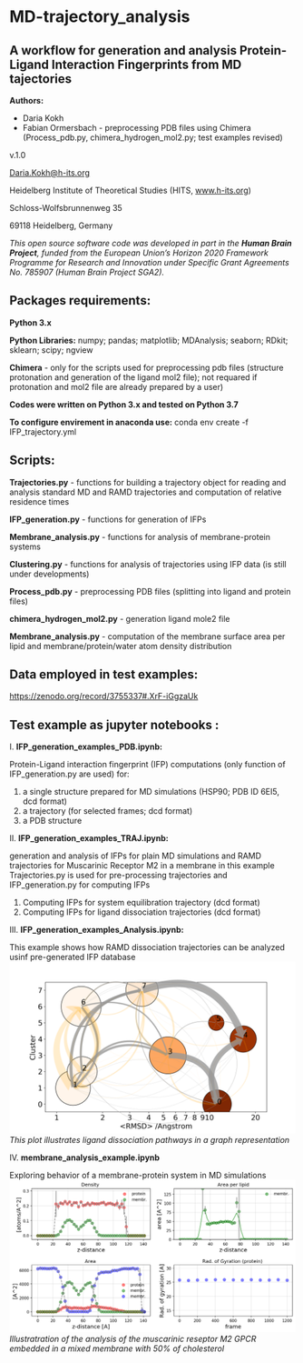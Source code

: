 # MD-trajectory_analysis
## A workflow for generation and analysis Protein-Ligand Interaction Fingerprints from MD tajectories


__Authors:__

* Daria Kokh
* Fabian Ormersbach - preprocessing PDB files using Chimera (Process_pdb.py, chimera_hydrogen_mol2.py; test examples revised) 

v.1.0

Daria.Kokh@h-its.org

Heidelberg Institute of Theoretical Studies (HITS, www.h-its.org)

Schloss-Wolfsbrunnenweg 35

69118 Heidelberg, Germany
    

*This open source software code was developed in part in the __Human Brain Project__, funded from the European Union’s Horizon 2020 Framework Programme for Research and Innovation under Specific Grant Agreements  No. 785907 (Human Brain Project  SGA2).*

## __Packages requirements:__
__Python 3.x__

__Python Libraries:__ numpy;    pandas;  matplotlib;  MDAnalysis;  seaborn; RDkit; sklearn;  scipy; ngview 

__Chimera__ - only for the scripts used for preprocessing pdb files (structure protonation and generation of the ligand mol2 file); not requared if protonation and mol2 file are already prepared by a user)
    
__Codes were written on Python 3.x and tested on Python 3.7__

__To configure envirement in anaconda use:__
conda env create -f IFP_trajectory.yml



## Scripts:


__Trajectories.py__  - functions for building a trajectory object for reading and analysis standard MD and RAMD trajectories and computation of relative residence times

__IFP_generation.py__  -  functions for generation of IFPs

__Membrane_analysis.py__ - functions for analysis of membrane-protein systems 

__Clustering.py__   - functions for analysis of trajectories using IFP data   (is still under developments)

__Process_pdb.py__   - preprocessing PDB files (splitting into ligand and protein files)

__chimera_hydrogen_mol2.py__  - generation ligand mole2 file

__Membrane_analysis.py__ - computation of the membrane surface area per lipid and membrane/protein/water atom density distribution  


## Data employed in test examples: 
https://zenodo.org/record/3755337#.XrF-iGgzaUk
       
## Test example as jupyter notebooks :

I. __IFP_generation_examples_PDB.ipynb:__

Protein-Ligand interaction fingerprint (IFP) computations (only function of IFP_generation.py are used) for:
   1. a single structure prepared for MD simulations (HSP90; PDB ID 6EI5, dcd format)
   2. a trajectory (for selected frames; dcd format)
   3. a PDB structure

II. __IFP_generation_examples_TRAJ.ipynb:__ 

generation and analysis of  IFPs for plain MD simulations and RAMD trajectories for Muscarinic Receptor M2 in a membrane
in this example Trajectories.py is used for pre-processing trajectories and  IFP_generation.py for computing IFPs
   1. Computing IFPs for system equilibration trajectory (dcd format)
   3. Computing IFPs for ligand dissociation trajectories (dcd format)

III. __IFP_generation_examples_Analysis.ipynb:__ 

This example shows how RAMD dissociation trajectories can be analyzed usinf pre-generated IFP database 
![HSP90](/images/cluster-traj.png)
*This plot illustrates ligand dissociation pathways in a graph representation*
   
IV. __membrane_analysis_example.ipynb__

Exploring behavior of a membrane-protein system in MD simulations
![HSP90](/images/Membrane.png)
*Illustratration of the analysis of the muscarinic reseptor M2 GPCR embedded in a mixed membrane with 50% of cholesterol*
